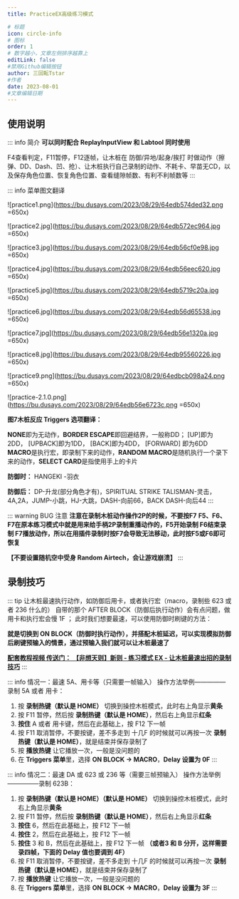 ```yaml
---
title: PracticeEX高级练习模式

# 标题
icon: circle-info
# 图标
order: 1
# 数字越小，文章左侧排序越靠上
editLink: false
#禁用Github编辑按钮
author: 三回転Tstar
#作者
date: 2023-08-01
#文章编辑日期
---
```


## 使用说明

::: info 简介
**可以同时配合 ReplayInputView 和 Labtool 同时使用**

F4查看判定，F11暂停，F12逐帧，让木桩在 防御/异地/起身/挨打 时做动作（擦弹、DD、Dash、凹、抢）、让木桩执行自己录制的动作、不耗卡、早苗无CD，以及保存角色位置、恢复角色位置、查看缝隙帧数、有利不利帧数等
:::

::: info 菜单图文翻译

![practice1.png](https://bu.dusays.com/2023/08/29/64edb574ded32.png =650x)

![practice2.jpg](https://bu.dusays.com/2023/08/29/64edb572ec964.jpg =650x)

![practice3.jpg](https://bu.dusays.com/2023/08/29/64edb56cf0e98.jpg =650x)

![practice4.jpg](https://bu.dusays.com/2023/08/29/64edb56eec620.jpg =650x)

![practice5.jpg](https://bu.dusays.com/2023/08/29/64edb5719c20a.jpg =650x)

![practice6.jpg](https://bu.dusays.com/2023/08/29/64edb56d65538.jpg =650x)

![practice7.jpg](https://bu.dusays.com/2023/08/29/64edb56e1320a.jpg =650x)

![practice8.jpg](https://bu.dusays.com/2023/08/29/64edb95560226.jpg =650x)

![practice9.png](https://bu.dusays.com/2023/08/29/64edbcb098a24.png =650x)

![practice-2.1.0.png](https://bu.dusays.com/2023/08/29/64edb56e6723c.png =650x)

**图7木桩反应 Triggers 选项翻译：**

**NONE**即为无动作，**BORDER ESCAPE**即回避结界，一般称DD； [UP]即为2DD， [UPBACK]即为1DD， [BACK]即为4DD， [FORWARD] 即为6DD
**MACRO**是执行宏，即录制下来的动作，**RANDOM MACRO**是随机执行一个录下来的动作，**SELECT CARD**是指使用手上的卡片

**防御时：** HANGEKI -羽衣

**防御后：** DP-升龙(部分角色才有)，SPIRITUAL STRIKE TALISMAN-灵击，4A,2A，JUMP-小跳，HJ-大跳，DASH-向前66，BACK DASH-向后44
:::

::: warning BUG 注意
**注意在录制木桩动作操作2P的时候，不要按F7**
**F5、F6、F7在原本练习模式中就是用来给手柄2P录制重播动作的，F5开始录制 F6结束录制 F7播放动作，所以在用插件录制时按F7会导致无法移动，此时按F5或F6即可恢复**

**【不要设置随机空中受身 Random Airtech，会让游戏崩溃】**
:::

## 录制技巧
::: tip 让木桩最速执行动作，如防御后用卡，或者执行宏（macro，录制些 623 或者 236 什么的）
自带的那个 AFTER BLOCK（防御后执行动作）会有点问题，做用卡和执行宏会慢 1F ；
此时我们想要最速，可以使用防御时刷键的方法：

**就是切换到 ON BLOCK（防御时执行动作），并搭配木桩延迟，可以实现模拟防御后刷键预输入的情景，通过预输入我们就可以让木桩最速了**

[**配套教程视频 传送门： 【非想天则】新则 - 练习模式 EX - 让木桩最速出招的录制技巧**](https://www.bilibili.com/video/BV11p4y177Ng/)
:::

::: info 情况一：最速 5A、用卡等（只需要一帧输入）
操作方法举例—————录制 5A 或者 用卡：
1. 按 **录制热键（默认是 HOME）** 切换到操控木桩模式，此时右上角显示**黄条**
2. 按 F11 暂停，然后按 **录制热键（默认是 HOME）**，然后右上角显示**红条**
3. **按住** A 或者 用卡键，然后在此基础上，按 F12 下一帧
4. 按 F11 取消暂停，不要按键，差不多走到 十几F 的时候就可以再按一次 **录制热键（默认是 HOME）**，就是结束并保存录制了
5. 按 **播放热键** 让它播放一次，一般是没问题的
6. 在 **Triggers 菜单**里，选择 **ON BLOCK -> MACRO**，**Delay 设置为 0F**
:::

::: info 情况二：最速 DA 或 623 或 236 等（需要三帧预输入）
操作方法举例—————录制 623B：
1. 按 **录制热键（默认是 HOME）（默认是 HOME）** 切换到操控木桩模式，此时右上角显示**黄条**
2. 按 F11 暂停，然后按 **录制热键（默认是 HOME）**，然后右上角显示**红条**
3. **按住** 6，然后在此基础上，按 F12 下一帧
4. **按住** 2，然后在此基础上，按 F12 下一帧
5. **按住** 3 和 B，然后在此基础上，按 F12 下一帧 
**（或者3 和 B 分开，这样需要录四帧，下面的 Delay 值也要调到 4F）**
6. 按 F11 取消暂停，不要按键，差不多走到 十几F 的时候就可以再按一次 **录制热键（默认是 HOME）**，就是结束并保存录制了
7. 按 **播放热键** 让它播放一次，一般是没问题的
8. 在 **Triggers 菜单**里，选择 **ON BLOCK -> MACRO**，**Delay 设置为 3F**
:::

